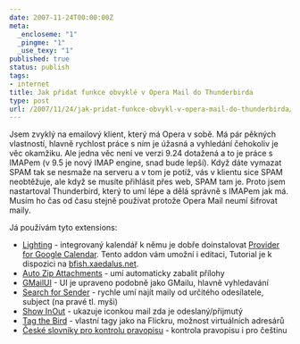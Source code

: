 ```yaml
---
date: 2007-11-24T00:00:00Z
meta:
  _encloseme: "1"
  _pingme: "1"
  _use_texy: "1"
published: true
status: publish
tags:
- internet
title: Jak přidat funkce obvyklé v Opera Mail do Thunderbirda
type: post
url: /2007/11/24/jak-pridat-funkce-obvykl-v-opera-mail-do-thunderbirda/
---
```


<p>Jsem zvyklý na emailový klient, který má Opera v sobě. Má pár pěkných vlastností, hlavně rychlost práce s ním je úžasná a vyhledání čehokoliv je věc okamžiku. Ale jedna věc není ve verzi 9.24 dotažená a to je práce s IMAPem (v 9.5 je nový IMAP engine, snad bude lepší). Když dáte vymazat SPAM tak se nesmaže na serveru a v tom je potíž, vás v klientu sice SPAM neobtěžuje, ale když se musíte přihlásit přes web, SPAM tam je. Proto jsem nastartoval Thunderbird, který to umí lépe a dělá správně s IMAPem jak má. Musím ho čas od času stejně používat protože Opera Mail neumí šifrovat maily. </p>  <p>Já používám tyto extensions:</p>  <ul>   <li><a href="http://www.mozilla.org/projects/calendar/lightning/">Lighting</a> - integrovaný kalendář k němu je dobře doinstalovat <a href="https://addons.mozilla.org/cs/thunderbird/addon/4631">Provider for Google Calendar</a>. Tento addon vám umožní i editaci, Tutorial je k dispozici na <a href="http://bfish.xaedalus.net/?p=239">bfish.xaedalus.net</a>.</li>    <li><a href="https://addons.mozilla.org/cs/thunderbird/addon/4003">Auto Zip Attachments</a> - umí automaticky zabalit přílohy </li>    <li><a href="https://addons.mozilla.org/cs/thunderbird/addon/1339">GMailUI</a> - UI je upraveno podobně jako GMailu, hlavně vyhledavání </li>    <li><a href="https://addons.mozilla.org/cs/thunderbird/addon/3851">Search for Sender</a> - rychle umí najít maily od určitého odesílatele, subject (na pravé tl. myši) </li>    <li><a href="https://addons.mozilla.org/cs/thunderbird/addon/3492">Show InOut</a> - ukazuje iconkou mail zda je odeslaný/přijmutý </li>    <li><a href="https://addons.mozilla.org/cs/thunderbird/addon/1832">Tag the Bird</a> - vlastní tagy jako na Flickru, možnost virtuálních adresárů </li>    <li><a href="https://addons.mozilla.org/cs/thunderbird/browse/type:3">České slovníky pro kontrolu pravopisu</a> - kontrola pravopisu i pro češtinu </li> </ul>
